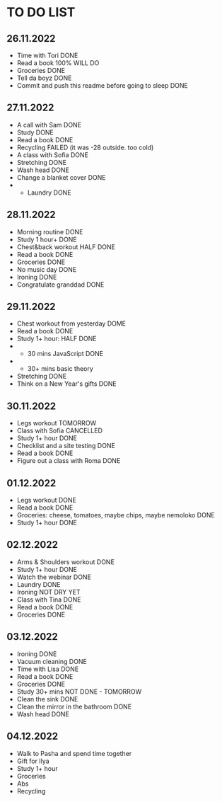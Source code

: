 # TO DO LIST

## 26.11.2022

- Time with Tori DONE
- Read a book 100% WILL DO 
- Groceries DONE
- Tell da boyz DONE
- Commit and push this readme before going to sleep DONE

## 27.11.2022

- A call with Sam DONE 
- Study DONE
- Read a book DONE
- Recycling FAILED (it was -28 outside. too cold)
- A class with Sofia DONE
- Stretching DONE
- Wash head DONE
- Change a blanket cover DONE
- + Laundry DONE

## 28.11.2022
- Morning routine DONE
- Study 1 hour+ DONE
- Chest&back workout HALF DONE
- Read a book DONE
- Groceries DONE
- No music day DONE
- Ironing DONE
- Congratulate granddad DONE

## 29.11.2022
- Chest workout from yesterday DOME
- Read a book DONE
- Study 1+ hour: HALF DONE
- + 30 mins JavaScript DONE
- + 30+ mins basic theory
- Stretching DONE
- Think on a New Year's gifts DONE

## 30.11.2022
- Legs workout TOMORROW
- Class with Sofia CANCELLED
- Study 1+ hour DONE
- Checklist and a site testing DONE
- Read a book DONE
- Figure out a class with Roma DONE

## 01.12.2022
- Legs workout DONE
- Read a book DONE
- Groceries: cheese, tomatoes, maybe chips, maybe nemoloko DONE
- Study 1+ hour DONE

## 02.12.2022
- Arms & Shoulders workout DONE
- Study 1+ hour DONE
- Watch the webinar DONE
- Laundry DONE
- Ironing NOT DRY YET
- Class with Tina DONE
- Read a book DONE
- Groceries DONE

## 03.12.2022
- Ironing DONE
- Vacuum cleaning DONE
- Time with Lisa DONE
- Read a book DONE
- Groceries DONE
- Study 30+ mins NOT DONE - TOMORROW
- Clean the sink DONE
- Clean the mirror in the bathroom DONE
- Wash head DONE

## 04.12.2022
- Walk to Pasha and spend time together
- Gift for Ilya
- Study 1+ hour
- Groceries
- Abs
- Recycling